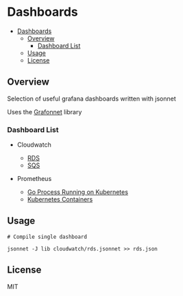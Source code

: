 # Dashboards

<!-- vim-markdown-toc Redcarpet -->

- [Dashboards](#Dashboards)
  - [Overview](#Overview)
    - [Dashboard List](#Dashboard-List)
  - [Usage](#Usage)
  - [License](#License)

<!-- vim-markdown-toc -->

## Overview

Selection of useful grafana dashboards written with jsonnet

Uses the [Grafonnet](https://github.com/grafana/grafonnet-lib) library

### Dashboard List

- Cloudwatch
  - [RDS](./cloudwatch/rds.jsonnet)
  - [SQS](./cloudwatch/sqs.jsonnet)

- Prometheus
  - [Go Process Running on Kubernetes](./prometheus/go_process_k8s.jsonnet)
  - [Kubernetes Containers](./prometheus/k8s_container.jsonnet)

## Usage

```shell
# Compile single dashboard

jsonnet -J lib cloudwatch/rds.jsonnet >> rds.json
```

## License

MIT
